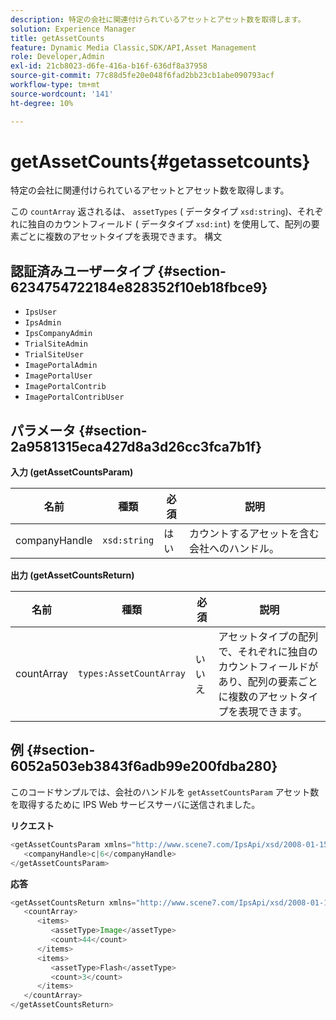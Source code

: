 ```yaml
---
description: 特定の会社に関連付けられているアセットとアセット数を取得します。
solution: Experience Manager
title: getAssetCounts
feature: Dynamic Media Classic,SDK/API,Asset Management
role: Developer,Admin
exl-id: 21cb8023-d6fe-416a-b16f-636df8a37958
source-git-commit: 77c88d5fe20e048f6fad2bb23cb1abe090793acf
workflow-type: tm+mt
source-wordcount: '141'
ht-degree: 10%

---
```


# getAssetCounts{#getassetcounts}

特定の会社に関連付けられているアセットとアセット数を取得します。

この `countArray` 返されるは、 `assetTypes` ( データタイプ `xsd:string`)、それぞれに独自のカウントフィールド ( データタイプ `xsd:int`) を使用して、配列の要素ごとに複数のアセットタイプを表現できます。
構文

## 認証済みユーザータイプ {#section-6234754722184e828352f10eb18fbce9}

* `IpsUser`
* `IpsAdmin`
* `IpsCompanyAdmin`
* `TrialSiteAdmin`
* `TrialSiteUser`
* `ImagePortalAdmin`
* `ImagePortalUser`
* `ImagePortalContrib`
* `ImagePortalContribUser`

## パラメータ {#section-2a9581315eca427d8a3d26cc3fca7b1f}

**入力 (getAssetCountsParam)**

| 名前 | 種類 | 必須 | 説明 |
|---|---|---|---|
| companyHandle | `xsd:string` | はい | カウントするアセットを含む会社へのハンドル。 |

**出力 (getAssetCountsReturn)**

| 名前 | 種類 | 必須 | 説明 |
|---|---|---|---|
| countArray | `types:AssetCountArray` | いいえ | アセットタイプの配列で、それぞれに独自のカウントフィールドがあり、配列の要素ごとに複数のアセットタイプを表現できます。 |

## 例 {#section-6052a503eb3843f6adb99e200fdba280}

このコードサンプルでは、会社のハンドルを `getAssetCountsParam` アセット数を取得するために IPS Web サービスサーバに送信されました。

**リクエスト**

```java
<getAssetCountsParam xmlns="http://www.scene7.com/IpsApi/xsd/2008-01-15">
   <companyHandle>c|6</companyHandle>
</getAssetCountsParam>
```

**応答**

```java
<getAssetCountsReturn xmlns="http://www.scene7.com/IpsApi/xsd/2008-01-15">
   <countArray>
      <items>
         <assetType>Image</assetType>
         <count>44</count>
      </items>
      <items>
         <assetType>Flash</assetType>
         <count>3</count>
      </items>
   </countArray>
</getAssetCountsReturn>
```
